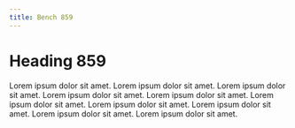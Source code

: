 ```yaml
---
title: Bench 859
---
```


# Heading 859

Lorem ipsum dolor sit amet. Lorem ipsum dolor sit amet. Lorem ipsum dolor sit amet. Lorem ipsum dolor sit amet. Lorem ipsum dolor sit amet. Lorem ipsum dolor sit amet. Lorem ipsum dolor sit amet. Lorem ipsum dolor sit amet. Lorem ipsum dolor sit amet. Lorem ipsum dolor sit amet. 
